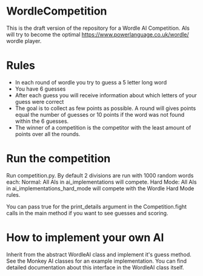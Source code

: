 # WordleCompetition
This is the draft version of the repository for a Wordle AI Competition. AIs will try to become the optimal https://www.powerlanguage.co.uk/wordle/ wordle player.

# Rules
- In each round of wordle you try to guess a 5 letter long word
- You have 6 guesses
- After each guess you will receive information about which letters of your guess were correct
- The goal is to collect as few points as possible. A round will gives points equal the number of guesses or 10 points if the word was not found within the 6 guesses.
- The winner of a competition is the competitor with the least amount of points over all the rounds.

# Run the competition
Run competition.py. By default 2 divisions are run with 1000 random words each:
Normal: All AIs in ai_implementations will compete.
Hard Mode: All AIs in ai_implementations_hard_mode will compete with the Wordle Hard Mode rules.

You can pass true for the print_details argument in the Competition.fight calls in the main method if you want to see guesses and scoring.

# How to implement your own AI
Inherit from the abstract WordleAI class and implement it's guess method. See the Monkey AI classes for an example implementation. You can find detailed documentation about this interface in the WordleAI class itself.


